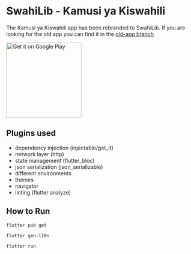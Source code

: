 # SwahiLib - Kamusi ya Kiswahili
The Kamusi ya Kiswahili app has been rebranded to SwahiLib. If you are looking for the old app you can find it in the [old-app branch](https://github.com/SiroDaves/SwahiLib/tree/old-app)


<a href='https://play.google.com/store/apps/details?id=com.swahilib'>
  <img alt='Get it on Google Play' src='https://play.google.com/intl/en_us/badges/images/generic/en_badge_web_generic.png' width='200'/>
</a>


## Plugins used
- dependency injection (injectable/get_it)
- network layer (http)
- state management (flutter_bloc)
- json serialization (json_serializable)
- different environments
- themes
- navigator
- linting (flutter analyze)

## How to Run
```
flutter pub get

flutter gen-l10n

flutter run
```